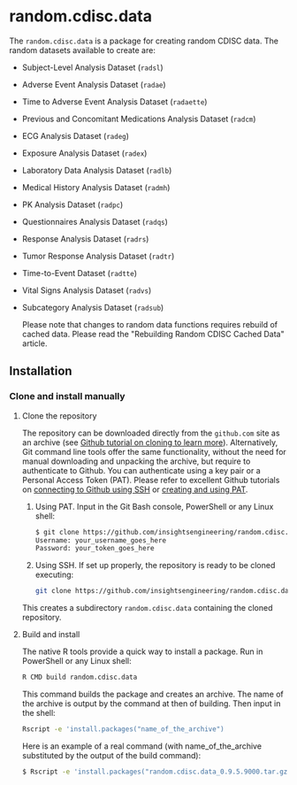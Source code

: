 # random.cdisc.data

The `random.cdisc.data` is a package for creating random CDISC data.
The random datasets available to create are:

- Subject-Level Analysis Dataset (`radsl`)
- Adverse Event Analysis Dataset (`radae`)
- Time to Adverse Event Analysis Dataset (`radaette`)
- Previous and Concomitant Medications Analysis Dataset (`radcm`)
- ECG Analysis Dataset (`radeg`)
- Exposure Analysis Dataset (`radex`)
- Laboratory Data Analysis Dataset (`radlb`)
- Medical History Analysis Dataset (`radmh`)
- PK Analysis Dataset (`radpc`)
- Questionnaires Analysis Dataset (`radqs`)
- Response Analysis Dataset (`radrs`)
- Tumor Response Analysis Dataset (`radtr`)
- Time-to-Event Dataset (`radtte`)
- Vital Signs Analysis Dataset (`radvs`)
- Subcategory Analysis Dataset (`radsub`)

  Please note that changes to random data functions requires rebuild of cached data. Please read the "Rebuilding Random CDISC Cached Data" article.

## Installation

### Clone and install manually

1. Clone the repository

   The repository can be downloaded directly from the `github.com` site as an archive (see [Github tutorial on cloning to learn more](https://docs.github.com/en/github/creating-cloning-and-archiving-repositories/cloning-a-repository-from-github/cloning-a-repository)). 
Alternatively, Git command line tools offer the same functionality, without the need for manual downloading and unpacking the archive, but require to authenticate to Github. You can authenticate using a key pair or a Personal Access Token (PAT). 
Please refer to excellent Github tutorials on [connecting to Github using SSH](https://docs.github.com/en/github/authenticating-to-github) or [creating and using PAT](https://docs.github.com/en/github/authenticating-to-github/keeping-your-account-and-data-secure/creating-a-personal-access-token).
   1. Using PAT. Input in the Git Bash console, PowerShell or any Linux shell:

      ```sh
      $ git clone https://github.com/insightsengineering/random.cdisc.data.git
      Username: your_username_goes_here
      Password: your_token_goes_here
      ```

   1. Using SSH. If set up properly, the repository is ready to be cloned executing:

       ```sh
       git clone https://github.com/insightsengineering/random.cdisc.data.git
       ```

   This creates a subdirectory `random.cdisc.data` containing the cloned repository.

2. Build and install

   The native R tools provide a quick way to install a package. Run in PowerShell or any Linux shell:

   ```sh
   R CMD build random.cdisc.data
   ```

   This command builds the package and creates an archive. The name of the archive is output by the command at then of building. Then input in the shell:

   ```sh
   Rscript -e 'install.packages("name_of_the_archive")
   ```

   Here is an example of a real command (with name_of_the_archive substituted by the output of the build command):

   ```sh
   $ Rscript -e 'install.packages("random.cdisc.data_0.9.5.9000.tar.gz")'
